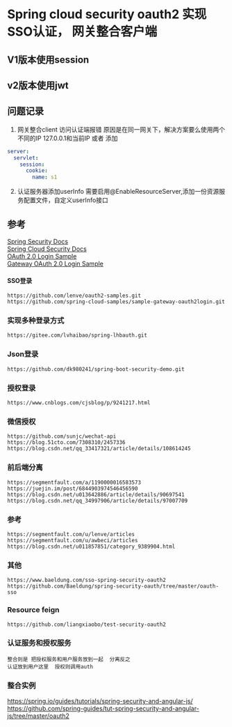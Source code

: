 # Spring cloud security oauth2 实现SSO认证， 网关整合客户端

## V1版本使用session
## v2版本使用jwt


## 问题记录
1. 网关整合client 访问认证端报错 原因是在同一网关下，解决方案要么使用两个不同的IP 127.0.0.1和当前IP 或者 添加
```yaml
server:
  servlet:
    session:
      cookie:
        name: s1
```
2. 认证服务器添加userInfo 需要启用@EnableResourceServer,添加一份资源服务配置文件，自定义userInfo接口

## 参考
[Spring Security Docs](https://docs.spring.io/spring-security/site/docs/5.4.1/reference/html5/) <br>
[Spring Cloud Security Docs](https://docs.spring.io/spring-cloud-security/docs/2.2.4.RELEASE/reference/html/) <br>
[OAuth 2.0 Login Sample](https://github.com/spring-projects/spring-security/tree/master/samples/boot/oauth2login) <br>
[Gateway OAuth 2.0 Login Sample](https://github.com/spring-cloud-samples/sample-gateway-oauth2login) <br>
#### SSO登录
    https://github.com/lenve/oauth2-samples.git 
    https://github.com/spring-cloud-samples/sample-gateway-oauth2login.git 
### 实现多种登录方式
    https://gitee.com/lvhaibao/spring-lhbauth.git 
###  Json登录
    https://github.com/dk980241/spring-boot-security-demo.git 
### 授权登录 
    https://www.cnblogs.com/cjsblog/p/9241217.html 
### 微信授权
    https://github.com/sunjc/wechat-api
    https://blog.51cto.com/7308310/2457336
    https://blog.csdn.net/qq_33417321/article/details/108614245
### 前后端分离
    https://segmentfault.com/a/1190000016583573 
    https://juejin.im/post/6844903974546456590
    https://blog.csdn.net/u013642886/article/details/90697541
    https://blog.csdn.net/qq_34997906/article/details/97007709
### 参考
    https://segmentfault.com/u/lenve/articles 
    https://segmentfault.com/u/awbeci/articles 
    https://blog.csdn.net/u011857851/category_9389904.html 
### 其他
    https://www.baeldung.com/sso-spring-security-oauth2 
    https://github.com/Baeldung/spring-security-oauth/tree/master/oauth-sso 

### Resource feign
    https://github.com/liangxiaobo/test-security-oauth2

### 认证服务和授权服务
    整合则是 把授权服务和用户服务放到一起  分离反之
    认证放到用户这里  授权则调用auth
### 整合实例
https://spring.io/guides/tutorials/spring-security-and-angular-js/
https://github.com/spring-guides/tut-spring-security-and-angular-js/tree/master/oauth2